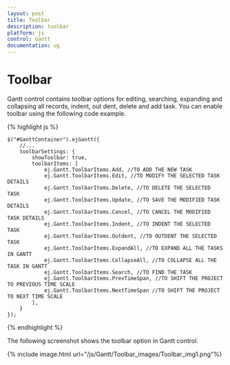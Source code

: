 ```yaml
---
layout: post
title: Toolbar
description: toolbar
platform: js
control: Gantt
documentation: ug
---
```


# Toolbar

Gantt control contains toolbar options for editing, searching, expanding and collapsing all records, indent, out dent, delete and add task. You can enable toolbar using the following code example.

{% highlight js %}

    $("#GanttContainer").ejGantt({
        //...
        toolbarSettings: {
            showToolbar: true,
            toolbarItems: [
                ej.Gantt.ToolbarItems.Add, //TO ADD THE NEW TASK 
                ej.Gantt.ToolbarItems.Edit, //TO MODIFY THE SELECTED TASK DETAILS
                ej.Gantt.ToolbarItems.Delete, //TO DELETE THE SELECTED TASK
                ej.Gantt.ToolbarItems.Update, //TO SAVE THE MODIFIED TASK DETAILS
                ej.Gantt.ToolbarItems.Cancel, //TO CANCEL THE MODIFIED TASK DETAILS
                ej.Gantt.ToolbarItems.Indent, //TO INDENT THE SELECTED TASK 
                ej.Gantt.ToolbarItems.Outdent, //TO OUTDENT THE SELECTED TASK
                ej.Gantt.ToolbarItems.ExpandAll, //TO EXPAND ALL THE TASKS IN GANTT
                ej.Gantt.ToolbarItems.CollapseAll, //TO COLLAPSE ALL THE TASK IN GANTT
                ej.Gantt.ToolbarItems.Search, //TO FIND THE TASK
                ej.Gantt.ToolbarItems.PrevTimeSpan, //TO SHIFT THE PROJECT TO PREVIOUS TIME SCALE
                ej.Gantt.ToolbarItems.NextTimeSpan //TO SHIFT THE PROJECT TO NEXT TIME SCALE
            ],
        }
    });


{% endhighlight %}

The following screenshot shows the toolbar option in Gantt control.

{% include image.html url="/js/Gantt/Toolbar_images/Toolbar_img1.png"%}

